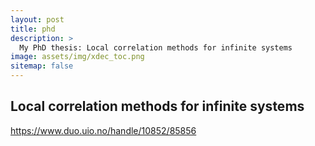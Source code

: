 ```yaml
---
layout: post
title: phd
description: >
  My PhD thesis: Local correlation methods for infinite systems
image: assets/img/xdec_toc.png
sitemap: false
---
```


## Local correlation methods for infinite systems

https://www.duo.uio.no/handle/10852/85856
